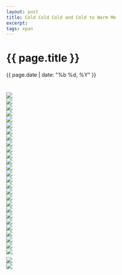 ```yaml
---
layout: post
title: Cold Cold Cold and Cold to Warm Me
excerpt:
tags: xpan
---
```



{{ page.title }}
================
<div class="pdate"> {{ page.date | date: "%b %d, %Y" }} </div>

<div class="row">
    <div class="col-xs-12">
<p>

<div id="textcontent">
<p>
</p>
</div>

<br/>
<div id="demo6" class="flex-images" style="padding-top:0.5em;">

<div class="item" data-w="397" data-h="600">
	<div class="img"><a href="https://docs.google.com/uc?id=0B6d70FmpKIi1NGtrOGVfSVhBaDQ"><img src="https://docs.google.com/uc?id=0B6d70FmpKIi1V0pkMTNDN2hWSm8" data-src="https://docs.google.com/uc?id=0B6d70FmpKIi1cGhVVllMc05zOTQ"></a></div>
</div>
<div class="item" data-w="397" data-h="600">
	<div class="img"><a href="https://docs.google.com/uc?id=0B6d70FmpKIi1dkJCTW4takc4T2M"><img src="https://docs.google.com/uc?id=0B6d70FmpKIi1V0pkMTNDN2hWSm8" data-src="https://docs.google.com/uc?id=0B6d70FmpKIi1R2RuMzNaaHVXZUk"></a></div>
</div>
<div class="item" data-w="397" data-h="600">
	<div class="img"><a href="https://docs.google.com/uc?id=0B6d70FmpKIi1X2IwYmU3cFI4VVE"><img src="https://docs.google.com/uc?id=0B6d70FmpKIi1V0pkMTNDN2hWSm8" data-src="https://docs.google.com/uc?id=0B6d70FmpKIi1MVR3S2VCYkdrMk0"></a></div>
</div>
<div class="item" data-w="397" data-h="600">
	<div class="img"><a href="https://docs.google.com/uc?id=0B6d70FmpKIi1SFpBaUl5LWo3Yjg"><img src="https://docs.google.com/uc?id=0B6d70FmpKIi1V0pkMTNDN2hWSm8" data-src="https://docs.google.com/uc?id=0B6d70FmpKIi1Q1NqWi0zWUd5czQ"></a></div>
</div>
<div class="item" data-w="397" data-h="600">
	<div class="img"><a href="https://docs.google.com/uc?id=0B6d70FmpKIi1dF84Y2FLODRwNjA"><img src="https://docs.google.com/uc?id=0B6d70FmpKIi1V0pkMTNDN2hWSm8" data-src="https://docs.google.com/uc?id=0B6d70FmpKIi1QjhWbEI2a1VURUE"></a></div>
</div>
<div class="item" data-w="397" data-h="600">
	<div class="img"><a href="https://docs.google.com/uc?id=0B6d70FmpKIi1YzBGSWJMVUFuN3M"><img src="https://docs.google.com/uc?id=0B6d70FmpKIi1V0pkMTNDN2hWSm8" data-src="https://docs.google.com/uc?id=0B6d70FmpKIi1aUxHc3R1dlhyTjg"></a></div>
</div>
<!--<div class="item" data-w="397" data-h="600">
	<div class="img"><a href="https://docs.google.com/uc?id=0B6d70FmpKIi1aWowXzBQMmhiT1k"><img src="https://docs.google.com/uc?id=0B6d70FmpKIi1V0pkMTNDN2hWSm8" data-src="https://docs.google.com/uc?id=0B6d70FmpKIi1enpnN0c1UGtjUzg"></a></div>
</div>

<div class="item" data-w="397" data-h="600">
	<div class="img"><a href="https://docs.google.com/uc?id=0B6d70FmpKIi1STVIY2k5SjhXMms"><img src="https://docs.google.com/uc?id=0B6d70FmpKIi1V0pkMTNDN2hWSm8" data-src="https://docs.google.com/uc?id=0B6d70FmpKIi1c1RNSl9fQ2c4dTg"></a></div>
</div>
-->
<div class="item" data-w="397" data-h="600">
	<div class="img"><a href="https://docs.google.com/uc?id=0B6d70FmpKIi1M1NqZ05vTnlrQzA"><img src="https://docs.google.com/uc?id=0B6d70FmpKIi1V0pkMTNDN2hWSm8" data-src="https://docs.google.com/uc?id=0B6d70FmpKIi1RmNpVGt2ODYtenM"></a></div>
</div>
<div class="item" data-w="600" data-h="397">
	<div class="img"><a href="https://docs.google.com/uc?id=0B6d70FmpKIi1Zkx4S2x3OGdieDg"><img src="https://docs.google.com/uc?id=0B6d70FmpKIi1V0pkMTNDN2hWSm8" data-src="https://docs.google.com/uc?id=0B6d70FmpKIi1QWtxQ2xKV0lmZWM"></a></div>
</div>
<div class="item" data-w="600" data-h="397">
	<div class="img"><a href="https://docs.google.com/uc?id=0B6d70FmpKIi1eG9KOVlJNVVFeW8"><img src="https://docs.google.com/uc?id=0B6d70FmpKIi1V0pkMTNDN2hWSm8" data-src="https://docs.google.com/uc?id=0B6d70FmpKIi1X0YyQV9LZ0tqOEE"></a></div>
</div>
<div class="item" data-w="600" data-h="397">
	<div class="img"><a href="https://docs.google.com/uc?id=0B6d70FmpKIi1NFEyd3lXeGxtdVE"><img src="https://docs.google.com/uc?id=0B6d70FmpKIi1V0pkMTNDN2hWSm8" data-src="https://docs.google.com/uc?id=0B6d70FmpKIi1M1RKaEV4SHRLQms"></a></div>
</div>
<div class="item" data-w="397" data-h="600" data-flush='y'>
	<div class="img"><a href="https://docs.google.com/uc?id=0B6d70FmpKIi1bk5rN0VBUGFuWDg"><img src="https://docs.google.com/uc?id=0B6d70FmpKIi1V0pkMTNDN2hWSm8" data-src="https://docs.google.com/uc?id=0B6d70FmpKIi1TkZNdS1pbnBjcU0"></a></div>
</div>
<!--
<div class="item" data-w="397" data-h="600">
	<div class="img"><a href="https://docs.google.com/uc?id=0B6d70FmpKIi1WGdQaEo5WFZyaHc"><img src="https://docs.google.com/uc?id=0B6d70FmpKIi1V0pkMTNDN2hWSm8" data-src="https://docs.google.com/uc?id=0B6d70FmpKIi1OTJrcHBRYWRsdWc"></a></div>
</div>
-->
<div class="item" data-w="397" data-h="600">
	<div class="img"><a href="https://docs.google.com/uc?id=0B6d70FmpKIi1V2JvTUtIUS1ZM0U"><img src="https://docs.google.com/uc?id=0B6d70FmpKIi1V0pkMTNDN2hWSm8" data-src="https://docs.google.com/uc?id=0B6d70FmpKIi1d0UzN3N2amhmRDA"></a></div>
</div>
<div class="item" data-w="600" data-h="397" data-flush='y'>
	<div class="img"><a href="https://docs.google.com/uc?id=0B6d70FmpKIi1Z2hSVmhIYXhRWUU"><img src="https://docs.google.com/uc?id=0B6d70FmpKIi1V0pkMTNDN2hWSm8" data-src="https://docs.google.com/uc?id=0B6d70FmpKIi1SWVXd1p1V0R0WHc"></a></div>
</div>
<div class="item" data-w="397" data-h="600">
	<div class="img"><a href="https://docs.google.com/uc?id=0B6d70FmpKIi1TGJKOXE3X0FNOE0"><img src="https://docs.google.com/uc?id=0B6d70FmpKIi1V0pkMTNDN2hWSm8" data-src="https://docs.google.com/uc?id=0B6d70FmpKIi1YmpXV1pXMjZ1eU0"></a></div>
</div>
<div class="item" data-w="397" data-h="600">
	<div class="img"><a href="https://docs.google.com/uc?id=0B6d70FmpKIi1cGo0YndXMzZJX1k"><img src="https://docs.google.com/uc?id=0B6d70FmpKIi1V0pkMTNDN2hWSm8" data-src="https://docs.google.com/uc?id=0B6d70FmpKIi1d0RScnVjbi1sWTA"></a></div>
</div>
<div class="item" data-w="397" data-h="600">
	<div class="img"><a href="https://docs.google.com/uc?id=0B6d70FmpKIi1WG9FLTJkYzg3TUU"><img src="https://docs.google.com/uc?id=0B6d70FmpKIi1V0pkMTNDN2hWSm8" data-src="https://docs.google.com/uc?id=0B6d70FmpKIi1cHhHRF9GbWdySU0"></a></div>
</div>
<div class="item" data-w="397" data-h="600">
	<div class="img"><a href="https://docs.google.com/uc?id=0B6d70FmpKIi1UjZyNFFIeFpSaDg"><img src="https://docs.google.com/uc?id=0B6d70FmpKIi1V0pkMTNDN2hWSm8" data-src="https://docs.google.com/uc?id=0B6d70FmpKIi1dXI4YXpOTlVPZlE"></a></div>
</div>
<div class="item" data-w="397" data-h="600">
	<div class="img"><a href="https://docs.google.com/uc?id=0B6d70FmpKIi1M2pmWjR2dE5xMkU"><img src="https://docs.google.com/uc?id=0B6d70FmpKIi1V0pkMTNDN2hWSm8" data-src="https://docs.google.com/uc?id=0B6d70FmpKIi1elNobkN0OUNTUm8"></a></div>
</div>
<div class="item" data-w="397" data-h="600">
	<div class="img"><a href="https://docs.google.com/uc?id=0B6d70FmpKIi1elZpaXFLNTBIbWc"><img src="https://docs.google.com/uc?id=0B6d70FmpKIi1V0pkMTNDN2hWSm8" data-src="https://docs.google.com/uc?id=0B6d70FmpKIi1amUteFc0NWkxWGc"></a></div>
</div>
<div class="item" data-w="397" data-h="600">
	<div class="img"><a href="https://docs.google.com/uc?id=0B6d70FmpKIi1SnJFZF9MbFl5enM"><img src="https://docs.google.com/uc?id=0B6d70FmpKIi1V0pkMTNDN2hWSm8" data-src="https://docs.google.com/uc?id=0B6d70FmpKIi1bG5tc2JIOE81LTQ"></a></div>
</div>
<div class="item" data-w="397" data-h="600">
	<div class="img"><a href="https://docs.google.com/uc?id=0B6d70FmpKIi1MEpQUklzUkRCeEk"><img src="https://docs.google.com/uc?id=0B6d70FmpKIi1V0pkMTNDN2hWSm8" data-src="https://docs.google.com/uc?id=0B6d70FmpKIi1YXBNVkJjVUNxT1E"></a></div>
</div>
<div class="item" data-w="600" data-h="397" data-solo="y">
	<div class="img"><a href="https://docs.google.com/uc?id=0B6d70FmpKIi1RXotNDlhSzFLNnc"><img src="https://docs.google.com/uc?id=0B6d70FmpKIi1V0pkMTNDN2hWSm8" data-src="https://docs.google.com/uc?id=0B6d70FmpKIi1RXotNDlhSzFLNnc"></a></div>
</div>
<div class="item" data-w="397" data-h="600">
	<div class="img"><a href="https://docs.google.com/uc?id=0B6d70FmpKIi1eFlyR3hTc1k5MG8"><img src="https://docs.google.com/uc?id=0B6d70FmpKIi1V0pkMTNDN2hWSm8" data-src="https://docs.google.com/uc?id=0B6d70FmpKIi1NWZfUV9YZlV3ZEE"></a></div>
</div>
<div class="item" data-w="397" data-h="600">
	<div class="img"><a href="https://docs.google.com/uc?id=0B6d70FmpKIi1TzM5YU9vS0RzOW8"><img src="https://docs.google.com/uc?id=0B6d70FmpKIi1V0pkMTNDN2hWSm8" data-src="https://docs.google.com/uc?id=0B6d70FmpKIi1T1ZNUkFvc25zYUE"></a></div>
</div>
<div class="item" data-w="397" data-h="600">
	<div class="img"><a href="https://docs.google.com/uc?id=0B6d70FmpKIi1OVZTMmxtdkttUjA"><img src="https://docs.google.com/uc?id=0B6d70FmpKIi1V0pkMTNDN2hWSm8" data-src="https://docs.google.com/uc?id=0B6d70FmpKIi1SlNvZFczWVFjeTQ"></a></div>
</div>
<div class="item" data-w="397" data-h="600">
	<div class="img"><a href="https://docs.google.com/uc?id=0B6d70FmpKIi1bXV4MzJsNHZILWc"><img src="https://docs.google.com/uc?id=0B6d70FmpKIi1V0pkMTNDN2hWSm8" data-src="https://docs.google.com/uc?id=0B6d70FmpKIi1M2ZuOG9xa0Nfc0E"></a></div>
</div>
<div class="item" data-w="397" data-h="600">
	<div class="img"><a href="https://docs.google.com/uc?id=0B6d70FmpKIi1ZjJ4ZS1YWEhsSjg"><img src="https://docs.google.com/uc?id=0B6d70FmpKIi1V0pkMTNDN2hWSm8" data-src="https://docs.google.com/uc?id=0B6d70FmpKIi1SmlsNkhxMTJkZmc"></a></div>
</div>
</div>
<script>
$('#demo6').flexImages({ rowHeight:600 , truncate: 0});
</script>

<div id="demo7" class="flex-images" style="padding-top:0.5em;">

<div class="item" data-w="399" data-h="600">
	<div class="img"><a href="https://docs.google.com/uc?id=0B6d70FmpKIi1MkEyWnlUc01LaTA"><img src="https://docs.google.com/uc?id=0B6d70FmpKIi1V0pkMTNDN2hWSm8" data-src="https://docs.google.com/uc?id=0B6d70FmpKIi1dVJQNUlmaWIzcEU"></a></div>
</div>
<div class="item" data-w="400" data-h="600">
	<div class="img"><a href="https://docs.google.com/uc?id=0B6d70FmpKIi1WEFkaTRLV0lldTQ"><img src="https://docs.google.com/uc?id=0B6d70FmpKIi1V0pkMTNDN2hWSm8" data-src="https://docs.google.com/uc?id=0B6d70FmpKIi1X1lPemdNYWRFSkk"></a></div>
</div>
</div>
<script>
$('#demo7').flexImages({ rowHeight:900 , truncate: 0});
</script>
